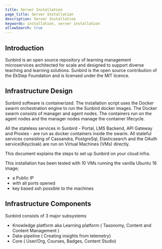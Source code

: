 ```yaml
---
title: Server Installation
page_title: Server Installation
description: Server Installation
keywords: installation, server installation 
allowSearch: true
---
```

 
## Introduction
Sunbird is an open source repository of learning management microservices architected for scale and designed to support diverse teaching and learning solutions. Sunbird is the open source contribution of the EkStep Foundation and is licensed under the MIT licence. 

## Infrastructure Design
Sunbird software is containerized. The installation script uses the Docker swarm orchestration engine to run the Sunbird docker images. The Docker swarm consists of manager and agent nodes. The containers run on the agent nodes and the manager nodes manage the container lifecycle. 

All the stateless services in Sunbird - Portal, LMS Backend, API Gateway and Proxies - are run as docker containers inside the swarm. All stateful services consisting of Cassandra, PostgreSql, Elasticsearch and the OAuth service(Keycloak) are run on Virtual Machines (VMs) directly. 

This document explains the steps to set up Sunbird on your cloud infra.

This installation has been tested with 10 VMs running the vanilla Ubuntu 16 image;

  - a Public IP
  - with all ports opened
  - key based ssh possible to the machines

## Infrastructure Components

Sunbird consists of 3 major subsystems

  - Knowledge platform aka Learning platform ( Taxonomy, Content and Content Management )
  - Data-pipeline ( Creating insights from telemetry)
  - Core ( User/Org, Courses, Badges, Content Studio)

